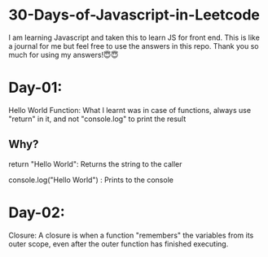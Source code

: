 # 30-Days-of-Javascript-in-Leetcode
I am learning Javascript and taken this to learn JS for front end. This is like a journal for me but feel free to use the answers in this repo. Thank you so much for using my answers!😇😇

# Day-01:
Hello World Function:
What I learnt was in case of functions, always use "return" in it, and not "console.log" to print the result
## Why?
return "Hello World": 	Returns the string to the caller 

console.log("Hello World") : Prints to the console	


# Day-02:
Closure: A closure is when a function "remembers" the variables from its outer scope, even after the outer function has finished executing.

